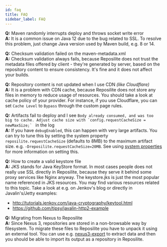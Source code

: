```yaml
---
id: faq
title: FAQ
sidebar_label: FAQ
---
```


**Q:** Maven randomly interrupts deploy and throws socket write error <br>
**A:** It is a common issue on Java 12 due to the bug related to SSL. To resolve this problem, just change Java version used by Maven build, e.g. 8 or 14. 

**Q:** Checksum validation failed on the maven-metadata.xml <br>
**A:** Checksum validation always fails, because Reposilite does not trust the metadata files offered by client - they're generated by server, based on the repository content to ensure consistency. 
It's fine and it does not affect your builds.

**Q:** Repository content is not updated when I use CDN *(like Cloudflare)*<br>
**A:** It is a problem with CDN cache, because Reposilite does not store any files in memory to reduce usage of resources. 
You should take a look at cache policy of your provider. 
For instance, if you use Cloudflare, you can set `Cache Level` to `Bypass` through the custom page rules.

**Q:** Artifacts fail to deploy and I see ``Body already consumed, and was too big to cache. Adjust cache size with `config.requestCacheSize = newMaxSize;` `` in the log <br>
**A:** If you have `debugEnabled`, this can happen with very large artifacts. You can try to tune this by setting the system property `reposilite.requestCacheSize` (defaults to 8MB) to the maximum artifact size. e.g.
`-Dreposilite.requestCacheSize=20MB`. See using [system properties](./configuration#system-properties) for more information on setting this.

**Q:** How to create a valid keystore file <br>
**A:** JKS stands for Java KeyStore format. In most cases people does not really use SSL directly in Reposilite, because they serve it behind some proxy services like Nginx anyway.
The keystore.jks is just the most popular name referenced in JKS resources. You may find various resources related to this topic. Take a look at e.g. on Jenkov's blog or directly in Javalin's/Jetty examples:

* http://tutorials.jenkov.com/java-cryptography/keytool.html
* https://github.com/tipsy/javalin-http2-example

**Q:** Migrating from Nexus to Reposilite <br>
**A:** Since Nexus 3, repositories are stored in a non-browsable way by filesystem. To migrate these files to Reposilite you have to unpack it using an external tool. You can use e.g. [nexus3-export](https://github.com/lbar/nexus3-export) to extract data and then you should be able to import its output as a repository in Reposilite.

